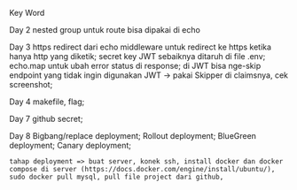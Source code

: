 Key Word

Day 2
	nested group untuk route bisa dipakai di echo

Day 3
	https redirect dari echo middleware untuk redirect ke https ketika hanya http yang diketik;
	secret key JWT sebaiknya ditaruh di file .env;
	echo.map untuk ubah error status di response;
	di JWT bisa nge-skip endpoint yang tidak ingin digunakan JWT -> pakai Skipper di claimsnya, cek screenshot;

Day 4
	makefile, flag;

Day 7
	github secret;

Day 8 
	Bigbang/replace deployment;
	Rollout deployment;
	BlueGreen deployment;
	Canary deployment;

	tahap deployment => buat server, konek ssh, install docker dan docker compose di server (https://docs.docker.com/engine/install/ubuntu/), sudo docker pull mysql, pull file project dari github,
